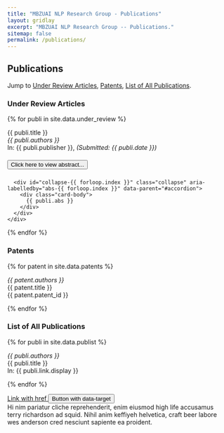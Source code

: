 ```yaml
---
title: "MBZUAI NLP Research Group - Publications"
layout: gridlay
excerpt: "MBZUAI NLP Research Group -- Publications."
sitemap: false
permalink: /publications/
---
```


<h2>Publications</h2>

Jump to [Under Review Articles](#under-review-articles), [Patents](#patents), [List of All Publications](#list-of-all-publications).

<h3 id="under-review-articles">Under Review Articles</h3>

{% for publi in site.data.under_review %}
  
  <span class="navy">{{ publi.title }}</span><br />
  <em>{{ publi.authors }}</em><br />
  In: {{ publi.publisher }}, <i class="sky">(Submitted: {{ publi.date }})</i>

  <div id="accordion">
    <div class="card">
      <div class="card-header" id="abs-{{ forloop.index }}">
        <h5 class="mb-0">
          <button class="btn btn-link" data-toggle="collapse" data-target="#collapse-{{ forloop.index }}" aria-expanded="true" aria-controls="collapse-{{ forloop.index }}">
            Click here to view abstract...
          </button>
        </h5>
      </div>
  
      <div id="collapse-{{ forloop.index }}" class="collapse" aria-labelledby="abs-{{ forloop.index }}" data-parent="#accordion">
        <div class="card-body">
          {{ publi.abs }}
        </div>
      </div>
    </div>
  </div>

{% endfor %}

<h3 id="patents">Patents</h3>

{% for patent in site.data.patents %}

  <em>{{ patent.authors }}</em><br />
  {{ patent.title }}<br />
  <span class="sky">{{ patent.patent_id }}</span>

{% endfor %}

<h3 id="list-of-all-publications">List of All Publications</h3>

{% for publi in site.data.publist %}

  <em>{{ publi.authors }}</em><br />
  <span class="navy">{{ publi.title }}</span><br />
  In: <span class="sky">{{ publi.link.display }}</span>

{% endfor %}

<div>
  <a class="btn btn-primary" data-toggle="collapse" href="#collapseExample" role="button" aria-expanded="false" aria-controls="collapseExample">
    Link with href
  </a>
  <button class="btn btn-primary" type="button" data-toggle="collapse" data-target="#collapseExample" aria-expanded="false" aria-controls="collapseExample">
    Button with data-target
  </button>
</div>
<div class="collapse" id="collapseExample">
  <div class="card card-body">
    Hi nim pariatur cliche reprehenderit, enim eiusmod high life accusamus terry richardson ad squid. Nihil anim keffiyeh helvetica, craft beer labore wes anderson cred nesciunt sapiente ea proident.
  </div>
</div>
